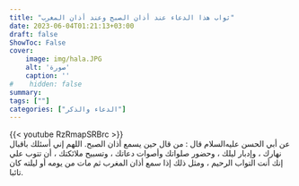 ```yaml
---
title: "ثواب هذا الدعاء عند أذان الصبح وعند أذان المغرب"
date: 2023-06-04T01:21:13+03:00
draft: false
ShowToc: False
cover:
    image: img/hala.JPG
    alt: 'صورة'
    caption: ''
#    hidden: false
summary: 
tags: [""]
categories: ["الدعاء والذكر"]
---
```

{{< youtube RzRmapSRBrc >}}
<br>
عن أبي الحسن عليه‌السلام قال : من قال حين يسمع أذان
الصبح. اللهم إني أسئلك باقبال نهارك ، وإدبار ليلك ، وحضور صلواتك
وأصوات دعاتك ، وتسبيح ملائكتك ، أن تتوب علي إنك أنت التواب
الرحيم ، ومثل ذلك إذا سمع أذان المغرب ثم مات من يومه أو ليلته
كان تائبا.

